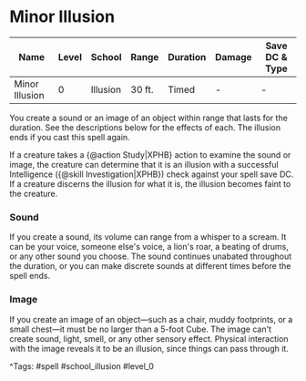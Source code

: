 # Minor Illusion

| Name | Level | School | Range | Duration | Damage | Save DC & Type |
|------|-------|--------|-------|----------|--------|----------------|
| Minor Illusion | 0 | Illusion | 30 ft. | Timed | - | - |

You create a sound or an image of an object within range that lasts for the duration. See the descriptions below for the effects of each. The illusion ends if you cast this spell again.

If a creature takes a {@action Study|XPHB} action to examine the sound or image, the creature can determine that it is an illusion with a successful Intelligence ({@skill Investigation|XPHB}) check against your spell save DC. If a creature discerns the illusion for what it is, the illusion becomes faint to the creature.

### Sound

If you create a sound, its volume can range from a whisper to a scream. It can be your voice, someone else's voice, a lion's roar, a beating of drums, or any other sound you choose. The sound continues unabated throughout the duration, or you can make discrete sounds at different times before the spell ends.

### Image

If you create an image of an object—such as a chair, muddy footprints, or a small chest—it must be no larger than a 5-foot Cube. The image can't create sound, light, smell, or any other sensory effect. Physical interaction with the image reveals it to be an illusion, since things can pass through it.

^Tags: #spell #school_illusion #level_0